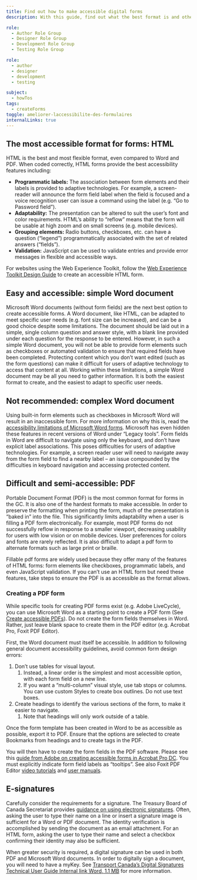 ```yaml
---
title: Find out how to make accessible digital forms
description: With this guide, find out what the best format is and other helpful tips for making accessible digital forms.

role:
  - Author Role Group
  - Designer Role Group
  - Development Role Group
  - Testing Role Group

role:
  - author
  - designer
  - development
  - testing

subject:
  - howTos
tags:
  - createForms
toggle: ameliorer-laccessibilite-des-formulaires
internalLinks: true
---
```

## The most accessible format for forms: HTML

HTML is the best and most flexible format, even compared to Word and PDF. When coded correctly, HTML forms provide the best accessibility features including:

- **Programmatic labels:** The association between form elements and their labels is provided to adaptive technologies. For example, a screen-reader will announce the form field label when the field is focused and a voice recognition user can issue a command using the label (e.g. “Go to Password field”).
- **Adaptability:** The presentation can be altered to suit the user’s font and color requirements. HTML’s ability to “reflow” means that the form will be usable at high zoom and on small screens (e.g. mobile devices).
- **Grouping elements:** Radio buttons, checkboxes, etc. can have a question (“legend”) programmatically associated with the set of related answers (“fields”).
- **Validation:** JavaScript can be used to validate entries and provide error messages in flexible and accessible ways.

For websites using the Web Experience Toolkit, follow the [Web Experience Toolkit Design Guide](https://wet-boew.github.io/wet-boew-styleguide/design/forms-en.html) to create an accessible HTML form.

## Easy and accessible: simple Word document

Microsoft Word documents (without form fields) are the next best option to create accessible forms. A Word document, like HTML, can be adapted to meet specific user needs (e.g. font size can be increased), and can be a good choice despite some limitations. The document should be laid out in a simple, single column question and answer style, with a blank line provided under each question for the response to be entered. However, in such a simple Word document, you will not be able to provide form elements such as checkboxes or automated validation to ensure that required fields have been completed. Protecting content which you don’t want edited (such as the form questions) can make it difficult for users of adaptive technology to access that content at all. Working within these limitations, a simple Word document may be all you need to gather information. It is both the easiest format to create, and the easiest to adapt to specific user needs.

## Not recommended: complex Word document

Using built-in form elements such as checkboxes in Microsoft Word will result in an inaccessible form. For more information on why this is, read the [accessibility limitations of Microsoft Word forms](https://accessible-digital-documents.com/blog/you-cant-make-microsoft-word-forms-accessible-enough/). Microsoft has even hidden these features in recent versions of Word under “Legacy tools”. Form fields in Word are difficult to navigate using only the keyboard, and don’t have explicit label associations. This poses difficulties for users of adaptive technologies. For example, a screen reader user will need to navigate away from the form field to find a nearby label – an issue compounded by the difficulties in keyboard navigation and accessing protected content.

## Difficult and semi-accessible: PDF

Portable Document Format (<abbr>PDF</abbr>) is the most common format for forms in the GC. It is also one of the hardest formats to make accessible. In order to preserve the formatting when printing the form, much of the presentation is “baked in” into the file. This significantly limits adaptability when a user is filling a PDF form electronically. For example, most PDF forms do not successfully reflow in response to a smaller viewport, decreasing usability for users with low vision or on mobile devices. User preferences for colors and fonts are rarely reflected. It is also difficult to adapt a pdf form to alternate formats such as large print or braille.

Fillable pdf forms are widely used because they offer many of the features of HTML forms: form elements like checkboxes, programmatic labels, and even JavaScript validation. If you can’t use an HTML form but need these features, take steps to ensure the PDF is as accessible as the format allows.

### Creating a PDF form

While specific tools for creating PDF forms exist (e.g. Adobe LiveCycle), you can use Microsoft Word as a starting point to create a PDF form (See [Create accessible PDFs](https://support.microsoft.com/en-us/office/create-accessible-pdfs-064625e0-56ea-4e16-ad71-3aa33bb4b7ed)). Do not create the form fields themselves in Word. Rather, just leave blank space to create them in the PDF editor (e.g. Acrobat Pro, Foxit PDF Editor).

First, the Word document must itself be accessible. In addition to following general document accessibility guidelines, avoid common form design errors:

1. Don’t use tables for visual layout.
    1. Instead, a linear order is the simplest and most accessible option, with each form field on a new line.
    2. If you want a “multi-column” visual style, use tab stops or columns. You can use custom Styles to create box outlines. Do not use text boxes.
2. Create headings to identify the various sections of the form, to make it easier to navigate.
    1. Note that headings will only work outside of a table.

Once the form template has been created in Word to be as accessible as possible, export it to PDF. Ensure that the options are selected to create Bookmarks from headings and to create tags in the PDF.

You will then have to create the form fields in the PDF software. Please see this [guide from Adobe on creating accessible forms in Acrobat Pro DC](https://www.adobe.com/accessibility/products/acrobat/creating-accessible-forms.html). You must explicitly indicate form field labels as “tooltips”. See also Foxit PDF Editor [video tutorials](https://www.foxitsoftware.com/support/tutorial/) and [user manuals](https://www.foxitsoftware.com/support/usermanuals.php).

## E-signatures

Carefully consider the requirements for a signature. The Treasury Board of Canada Secretariat provides [guidance on using electronic signatures](https://www.canada.ca/en/government/system/digital-government/online-security-privacy/government-canada-guidance-using-electronic-signatures.html). Often, asking the user to type their name on a line or insert a signature image is sufficient for a Word or PDF document. The identity verification is accomplished by sending the document as an email attachment. For an HTML form, asking the user to type their name and select a checkbox confirming their identity may also be sufficient.

When greater security is required, a digital signature can be used in both PDF and Microsoft Word documents. In order to digitally sign a document, you will need to have a myKey. See <a href="https://wiki.gccollab.ca/images/5/57/TCDS_EN_HOWTO.DOCX" download>Transport Canada’s Digital Signatures Technical User Guide<span class="fas fa-external-link-square-alt mrgn-lft-sm mrgn-rght-sm" aria-hidden="true"></span><span class="wb-inv"> Internal link</span><i class="fas fa-file-word mrg-rght-sm" aria-hidden="true"></i> <abbr title="Document Microsoft Word">Word</abbr>, 1.1 <abbr title="MegaByte">MB</abbr></a> for more information.
